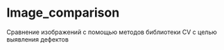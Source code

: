 # Image_comparison
Сравнение изображений с помощью методов библиотеки CV с целью выявления дефектов
